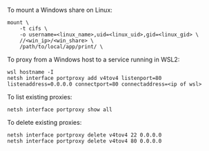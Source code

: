 To mount a Windows share on Linux:

```
mount \
    -t cifs \
    -o username=<linux_name>,uid=<linux_uid>,gid=<linux_gid> \
    //<win_ip>/<win_share> \
    /path/to/local/app/print/ \
```

To proxy from a Windows host to a service running in WSL2:

```
wsl hostname -I
netsh interface portproxy add v4tov4 listenport=80 listenaddress=0.0.0.0 connectport=80 connectaddress=<ip of wsl>
```

To list existing proxies:

```
netsh interface portproxy show all
```

To delete existing proxies:

```
netsh interface portproxy delete v4tov4 22 0.0.0.0
netsh interface portproxy delete v4tov4 80 0.0.0.0
```
